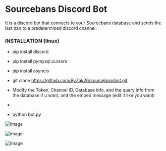 # Sourcebans Discord Bot
It is a discord bot that connects to your Sourcebans database and sends the last ban to a predetermined discord channel.

### INSTALLATION (linux)

- pip install discord
- pip install pymysql.cursors
- pip install asyncio

- git clone https://github.com/ByZak26/sourcebansbot.git

- Modify the Token, Channel ID, Database info, and the query info from the database if u want, and the embed message (edit it like you want)
- 
- python bot.py

![Image](https://user-images.githubusercontent.com/113861589/220491993-24b17e4d-14e0-4bc8-b378-6ae63d288a39.png)

![image](https://user-images.githubusercontent.com/113861589/220495908-d32b450c-8b8d-4a80-8d86-0705e90118ba.png)



![Image](https://user-images.githubusercontent.com/113861589/220492276-8106a98e-e8ea-4368-bbf0-14f5bcd5081e.png)
